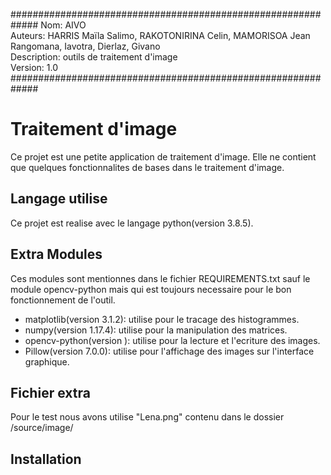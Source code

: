 #############################################################
Nom: AIVO                                                    
Auteurs: HARRIS Maïla Salimo, RAKOTONIRINA Celin, MAMORISOA Jean Rangomana, Iavotra, Dierlaz, Givano  
Description: outils de traitement d'image  
Version: 1.0
#############################################################

# Traitement d'image
Ce projet est une petite application de traitement d'image. Elle ne contient que quelques fonctionnalites de bases dans le traitement d'image.

## Langage utilise
Ce projet est realise avec le langage python(version 3.8.5).

## Extra Modules
Ces modules sont mentionnes dans le fichier REQUIREMENTS.txt sauf le module opencv-python mais qui est toujours necessaire pour le bon fonctionnement de l'outil.
- matplotlib(version 3.1.2): utilise pour le tracage des histogrammes.
- numpy(version 1.17.4): utilise pour la manipulation des matrices.
- opencv-python(version ): utilise pour la lecture et l'ecriture des images.
- Pillow(version 7.0.0): utilise pour l'affichage des images sur l'interface graphique.

## Fichier extra
Pour le test nous avons utilise "Lena.png" contenu dans le dossier /source/image/

## Installation
